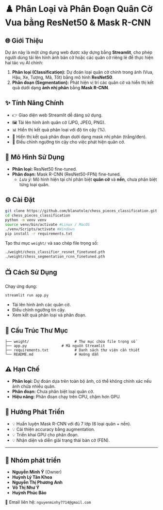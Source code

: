 # ♟️ Phân Loại và Phân Đoạn Quân Cờ Vua bằng ResNet50 & Mask R-CNN

## 🌐 Giới Thiệu

Dự án này là một ứng dụng web được xây dựng bằng **Streamlit**, cho phép người dùng tải lên hình ảnh bàn cờ hoặc các quân cờ riêng lẻ để thực hiện hai tác vụ AI chính:

1.  **Phân loại (Classification):** Dự đoán loại quân cờ chính trong ảnh (Vua, Hậu, Xe, Tượng, Mã, Tốt) bằng mô hình **ResNet50**.
2.  **Phân đoạn (Segmentation):** Phát hiện vị trí các quân cờ và hiển thị kết quả dưới dạng **ảnh nhị phân** bằng **Mask R-CNN**.

## ✨ Tính Năng Chính

* 👉 Giao diện web Streamlit dễ dàng sử dụng.
* 🖼️ Tải lên hình ảnh quân cờ (JPG, JPEG, PNG).
* 📊 Hiển thị kết quả phân loại với độ tin cậy (%).
* 🎨 Hiển thị kết quả phân đoạn dưới dạng mask nhị phân (trắng/đen).
* 🌿 Điều chỉnh ngưỡng tin cậy cho việc phát hiện quân cờ.

## 🧠 Mô Hình Sử Dụng

* **Phân loại:** ResNet50 fine-tuned.
* **Phân đoạn:** Mask R-CNN (ResNet50-FPN) fine-tuned.
  * *Lưu ý:* Mô hình hiện tại chỉ phân biệt **quân cờ** và **nền**, chưa phân biệt từng loại quân.

## ⚙️ Cài Đặt

```bash
git clone https://github.com/blanatole/chess_pieces_classification.git
cd chess_pieces_classification
python -m venv venv
source venv/bin/activate #Linux / MacOS
./venv/Scripts/activate #Windown
pip install -r requirements.txt
```

Tạo thư mục `weight/` và sao chép file trọng số:

```bash
./weight/chess_classifier_resnet_finetuned.pth
./weight/chess_segmentation_rcnn_finetuned.pth
```

## 📺 Cách Sử Dụng

Chạy ứng dụng:

```bash
streamlit run app.py
```

* Tải lên hình ảnh các quân cờ.
* Điều chỉnh ngưỡng tin cậy.
* Xem kết quả phân loại và phân đoạn.

## 📂 Cấu Trúc Thư Mục

```
├── weight/                     # Thư mục chứa file trọng số
├── app.py                # Mã nguồn Streamlit
├── requirements.txt            # Danh sách thư viện cần thiết
└── README.md                   # Hướng dẫn
```

## ⚠️ Hạn Chế

* **Phân loại:** Dự đoán dựa trên toàn bộ ảnh, có thể không chính xác nếu ảnh chứa nhiều quân.
* **Phân đoạn:** Chưa phân biệt loại quân cờ.
* **Hiệu năng:** Phân đoạn chạy trên CPU, chậm hơn GPU.

## 🚀 Hướng Phát Triển

* 💡 Huấn luyện Mask R-CNN với đủ 7 lớp (6 loại quân + nền).
* 💡 Cải thiện accuracy bằng augmentation.
* 💡 Triển khai GPU cho phân đoạn.
* 💡 Nhận diện và diễn giải trạng thái bàn cờ (FEN).

---

## 👥 Nhóm phát triển
- **Nguyễn Minh Ý** (Owner)  
- **Huỳnh Lý Tân Khoa**  
- **Nguyễn Thị Phương Anh**  
- **Võ Thị Như Ý**  
- **Huỳnh Phúc Bảo**

📧 Email liên hệ: `nguyenminhy7714@gmail.com`